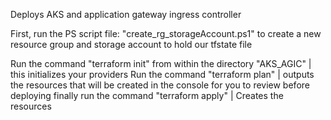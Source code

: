 Deploys AKS and application gateway ingress controller

First, run the PS script file: "create_rg_storageAccount.ps1" to create a new resource group and storage account to hold our tfstate file

Run the command "terraform init" from within the directory "AKS_AGIC" | this initializes your providers 
Run the command "terraform plan" | outputs the resources that will be created in the console for you to review before deploying
finally run the command "terraform apply" | Creates the resources 